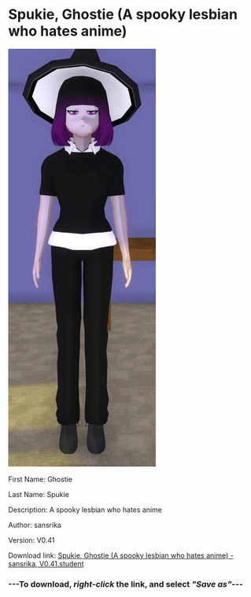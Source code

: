 # Spukie, Ghostie (A spooky lesbian who hates anime)

<img src = "https://raw.githubusercontent.com/Arbiter1223/Daigaku-Gurashi-Custom-Students/master/Students/Files/Spukie%2C%20Ghostie%20(A%20spooky%20lesbian%20who%20hates%20anime).png">

First Name: Ghostie

Last Name: Spukie

Description: A spooky lesbian who hates anime

Author: sansrika

Version: V0.41

Download link: <a href="https://raw.githubusercontent.com/Arbiter1223/Daigaku-Gurashi-Custom-Students/master/Students/Files/Spukie%2C%20Ghostie%20(A%20spooky%20lesbian%20who%20hates%20anime)%20-%20sansrika%2C%20V0.41.student">Spukie, Ghostie (A spooky lesbian who hates anime) - sansrika, V0.41.student</a>

### ---**To download, _right-click_ the link, and select _"Save as"_**---
